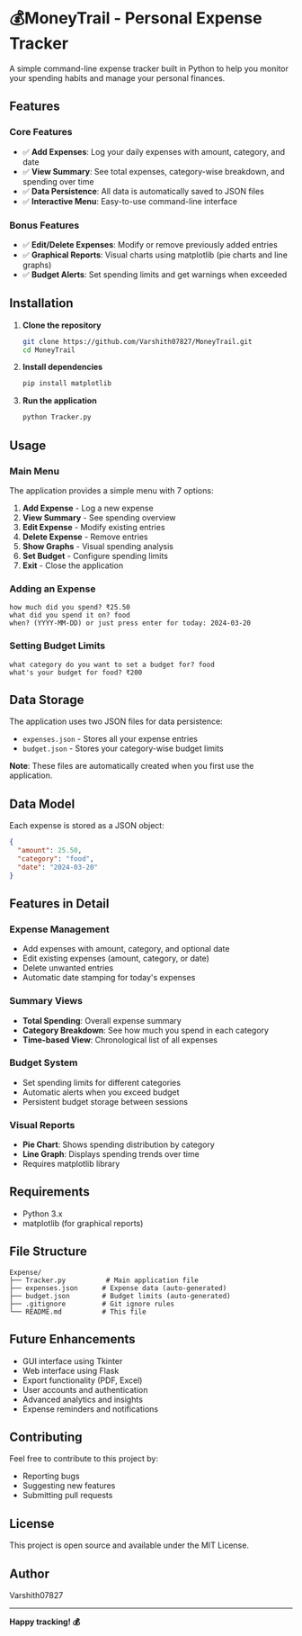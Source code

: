 # 💰MoneyTrail - Personal Expense Tracker

A simple command-line expense tracker built in Python to help you monitor your spending habits and manage your personal finances.

## Features

### Core Features
- ✅ **Add Expenses**: Log your daily expenses with amount, category, and date
- ✅ **View Summary**: See total expenses, category-wise breakdown, and spending over time
- ✅ **Data Persistence**: All data is automatically saved to JSON files
- ✅ **Interactive Menu**: Easy-to-use command-line interface

### Bonus Features
- ✅ **Edit/Delete Expenses**: Modify or remove previously added entries
- ✅ **Graphical Reports**: Visual charts using matplotlib (pie charts and line graphs)
- ✅ **Budget Alerts**: Set spending limits and get warnings when exceeded

## Installation

1. **Clone the repository**
   ```bash
   git clone https://github.com/Varshith07827/MoneyTrail.git
   cd MoneyTrail
   ```

2. **Install dependencies**
   ```bash
   pip install matplotlib
   ```

3. **Run the application**
   ```bash
   python Tracker.py
   ```

## Usage

### Main Menu
The application provides a simple menu with 7 options:

1. **Add Expense** - Log a new expense
2. **View Summary** - See spending overview
3. **Edit Expense** - Modify existing entries
4. **Delete Expense** - Remove entries
5. **Show Graphs** - Visual spending analysis
6. **Set Budget** - Configure spending limits
7. **Exit** - Close the application

### Adding an Expense
```
how much did you spend? ₹25.50
what did you spend it on? food
when? (YYYY-MM-DD) or just press enter for today: 2024-03-20
```

### Setting Budget Limits
```
what category do you want to set a budget for? food
what's your budget for food? ₹200
```

## Data Storage

The application uses two JSON files for data persistence:

- `expenses.json` - Stores all your expense entries
- `budget.json` - Stores your category-wise budget limits

**Note**: These files are automatically created when you first use the application.

## Data Model

Each expense is stored as a JSON object:
```json
{
  "amount": 25.50,
  "category": "food",
  "date": "2024-03-20"
}
```

## Features in Detail

### Expense Management
- Add expenses with amount, category, and optional date
- Edit existing expenses (amount, category, or date)
- Delete unwanted entries
- Automatic date stamping for today's expenses

### Summary Views
- **Total Spending**: Overall expense summary
- **Category Breakdown**: See how much you spend in each category
- **Time-based View**: Chronological list of all expenses

### Budget System
- Set spending limits for different categories
- Automatic alerts when you exceed budget
- Persistent budget storage between sessions

### Visual Reports
- **Pie Chart**: Shows spending distribution by category
- **Line Graph**: Displays spending trends over time
- Requires matplotlib library

## Requirements

- Python 3.x
- matplotlib (for graphical reports)

## File Structure

```
Expense/
├── Tracker.py          # Main application file
├── expenses.json      # Expense data (auto-generated)
├── budget.json        # Budget limits (auto-generated)
├── .gitignore         # Git ignore rules
└── README.md          # This file
```

## Future Enhancements

- GUI interface using Tkinter
- Web interface using Flask
- Export functionality (PDF, Excel)
- User accounts and authentication
- Advanced analytics and insights
- Expense reminders and notifications

## Contributing

Feel free to contribute to this project by:
- Reporting bugs
- Suggesting new features
- Submitting pull requests

## License

This project is open source and available under the MIT License.

## Author

Varshith07827

---

**Happy tracking! 💰** 
